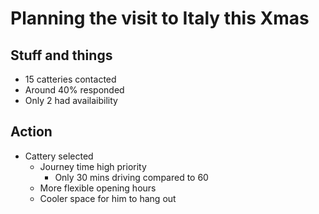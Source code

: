 Planning the visit to Italy this Xmas
=====================================

Stuff and things
-----------------

* 15 catteries contacted
* Around 40% responded
* Only 2 had availaibility 

Action
----------------

* Cattery selected
  * Journey time high priority
    * Only 30 mins driving compared to 60 
  * More flexible opening hours
  * Cooler space for him to hang out
